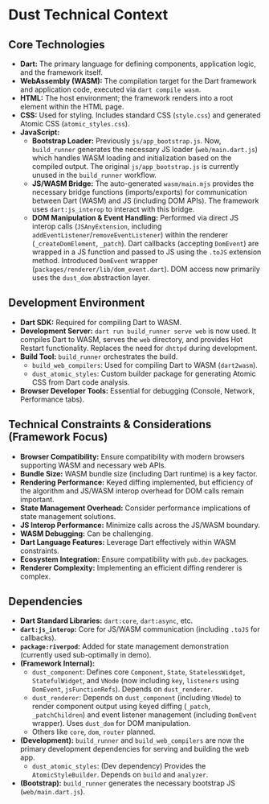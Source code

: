 <!-- Version: 1.0 | Last Updated: 2025-05-04 | Updated By: Cline -->

# Dust Technical Context

## Core Technologies

- **Dart:** The primary language for defining components, application logic, and
  the framework itself.
- **WebAssembly (WASM):** The compilation target for the Dart framework and
  application code, executed via `dart compile wasm`.
- **HTML:** The host environment; the framework renders into a root element
  within the HTML page.
- **CSS:** Used for styling. Includes standard CSS (`style.css`) and generated
  Atomic CSS (`atomic_styles.css`).
- **JavaScript:**
  - **Bootstrap Loader:** Previously `js/app_bootstrap.js`. Now, `build_runner`
    generates the necessary JS loader (`web/main.dart.js`) which handles WASM
    loading and initialization based on the compiled output. The original
    `js/app_bootstrap.js` is currently unused in the `build_runner` workflow.
  - **JS/WASM Bridge:** The auto-generated `wasm/main.mjs` provides the
    necessary bridge functions (imports/exports) for communication between Dart
    (WASM) and JS (including DOM APIs). The framework uses `dart:js_interop` to
    interact with this bridge.
  - **DOM Manipulation & Event Handling:** Performed via direct JS interop calls
    (`JSAnyExtension`, including `addEventListener`/`removeEventListener`)
    within the renderer (`_createDomElement`, `_patch`). Dart callbacks
    (accepting `DomEvent`) are wrapped in a JS function and passed to JS using
    the `.toJS` extension method. Introduced `DomEvent` wrapper
    (`packages/renderer/lib/dom_event.dart`). DOM access now primarily uses the
    `dust_dom` abstraction layer.

## Development Environment

- **Dart SDK:** Required for compiling Dart to WASM.
- **Development Server:** `dart run build_runner serve web` is now used. It
  compiles Dart to WASM, serves the `web` directory, and provides Hot Restart
  functionality. Replaces the need for `dhttpd` during development.
- **Build Tool:** `build_runner` orchestrates the build.
  - `build_web_compilers`: Used for compiling Dart to WASM (`dart2wasm`).
  - `dust_atomic_styles`: Custom builder package for generating Atomic CSS from
    Dart code analysis.
- **Browser Developer Tools:** Essential for debugging (Console, Network,
  Performance tabs).

## Technical Constraints & Considerations (Framework Focus)

- **Browser Compatibility:** Ensure compatibility with modern browsers
  supporting WASM and necessary web APIs.
- **Bundle Size:** WASM bundle size (including Dart runtime) is a key factor.
- **Rendering Performance:** Keyed diffing implemented, but efficiency of the
  algorithm and JS/WASM interop overhead for DOM calls remain important.
- **State Management Overhead:** Consider performance implications of state
  management solutions.
- **JS Interop Performance:** Minimize calls across the JS/WASM boundary.
- **WASM Debugging:** Can be challenging.
- **Dart Language Features:** Leverage Dart effectively within WASM constraints.
- **Ecosystem Integration:** Ensure compatibility with `pub.dev` packages.
- **Renderer Complexity:** Implementing an efficient diffing renderer is
  complex.

## Dependencies

- **Dart Standard Libraries:** `dart:core`, `dart:async`, etc.
- **`dart:js_interop`:** Core for JS/WASM communication (including `.toJS` for
  callbacks).
- **`package:riverpod`:** Added for state management demonstration (currently
  used sub-optimally in demo).
- **(Framework Internal):**
  - `dust_component`: Defines core `Component`, `State`, `StatelessWidget`,
    `StatefulWidget`, and `VNode` (now including `key`, `listeners` using
    `DomEvent`, `jsFunctionRefs`). Depends on `dust_renderer`.
  - `dust_renderer`: Depends on `dust_component` (including `VNode`) to render
    component output using keyed diffing (`_patch`, `_patchChildren`) and event
    listener management (including `DomEvent` wrapper). Uses `dust_dom` for DOM
    manipulation.
  - Others like `core`, `dom`, `router` planned.
- **(Development):** `build_runner` and `build_web_compilers` are now the
  primary development dependencies for serving and building the web app.
  - `dust_atomic_styles`: (Dev dependency) Provides the `AtomicStyleBuilder`.
    Depends on `build` and `analyzer`.
- **(Bootstrap):** `build_runner` generates the necessary bootstrap JS
  (`web/main.dart.js`).
